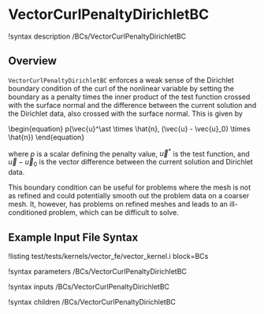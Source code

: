# VectorCurlPenaltyDirichletBC

!syntax description /BCs/VectorCurlPenaltyDirichletBC

## Overview

`VectorCurlPenaltyDirichletBC` enforces a weak sense of the Dirichlet boundary
condition of the curl of the nonlinear variable by setting the boundary as a
penalty times the inner product of the test function crossed with the surface
normal and the difference between the current solution and the Dirichlet data,
also crossed with the surface normal. This is given by

\begin{equation}
  p(\vec{u}^\ast \times \hat{n}, (\vec{u} - \vec{u}_0) \times \hat{n})
\end{equation}

where $p$ is a scalar defining the penalty value, $\vec{u}^\ast$ is the test
function, and $\vec{u} - \vec{u}_0$ is the vector difference between the current
solution and Dirichlet data.

This boundary condition can be useful for problems where the mesh is not as
refined and could potentially smooth out the problem data on a coarser mesh. It,
however, has problems on refined meshes and leads to an ill-conditioned problem,
which can be difficult to solve.

## Example Input File Syntax

!listing test/tests/kernels/vector_fe/vector_kernel.i block=BCs

!syntax parameters /BCs/VectorCurlPenaltyDirichletBC

!syntax inputs /BCs/VectorCurlPenaltyDirichletBC

!syntax children /BCs/VectorCurlPenaltyDirichletBC
